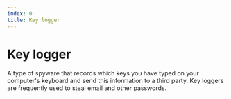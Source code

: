 ```yaml
---
index: 0
title: Key logger
---
```

# Key logger

A type of spyware that records which keys you have typed on your computer's keyboard and send this information to a third party. Key loggers are frequently used to steal email and other passwords.